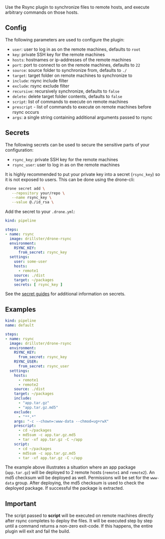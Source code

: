 Use the Rsync plugin to synchronize files to remote hosts, and execute arbitrary commands on those hosts.

## Config
The following parameters are used to configure the plugin:
- `user`: user to log in as on the remote machines, defaults to `root`
- `key`: private SSH key for the remote machines
- `hosts`: hostnames or ip-addresses of the remote machines
- `port`: port to connect to on the remote machines, defaults to `22`
- `source`: source folder to synchronize from, defaults to `./`
- `target`: target folder on remote machines to synchronize to
- `include`: rsync include filter
- `exclude`: rsync exclude filter
- `recursive`: recursively synchronize, defaults to `false`
- `delete`: delete target folder contents, defaults to `false`
- `script`: list of commands to execute on remote machines
- `prescript` - list of commands to execute on remote machines before rsync occurs
- `args`: a single string containing additional arguments passed to rsync

## Secrets
The following secrets can be used to secure the sensitive parts of your configuration:
- `rsync_key`: private SSH key for the remote machines
- `rsync_user`: user to log in as on the remote machines

It is highly recommended to put your private key into a secret (`rsync_key`) so it is not exposed to users. This can be done using the drone-cli:

```sh
drone secret add \
   --repository your/repo \
   --name rsync_key \
   --value @./id_rsa \
```

Add the secret to your `.drone.yml`:
```yaml
kind: pipeline

steps:
- name: rsync
  image: drillster/drone-rsync
  environment:
    RSYNC_KEY:
      from_secret: rsync_key
  settings:
    user: some-user
    hosts:
      - remote1
    source: ./dist
    target: ~/packages
    secrets: [ rsync_key ]
```

See the [secret guides](https://docs.drone.io/user-guide/secrets/pre-repository/) for additional information on secrets.

## Examples
```yaml
kind: pipeline
name: default

steps:
- name: rsync
  image: drillster/drone-rsync
  environment:
    RSYNC_KEY:
      from_secret: rsync_key
    RSYNC_USER:
      from_secret: rsync_user
  settings:
    hosts:
      - remote1
      - remote2
    source: ./dist
    target: ~/packages
    include:
      - "app.tar.gz"
      - "app.tar.gz.md5"
    exclude:
      - "**.*"
    args: "-c --chown=:www-data --chmod=ug+rwX"
    prescript:
      - cd ~/packages
      - md5sum -c app.tar.gz.md5
      - tar -xf app.tar.gz -C ~/app    
    script: 
      - cd ~/packages
      - md5sum -c app.tar.gz.md5
      - tar -xf app.tar.gz -C ~/app
```

The example above illustrates a situation where an app package (`app.tar.gz`) will be deployed to 2 remote hosts (`remote1` and `remote2`). An md5 checksum will be deployed as well. Permissions will be set for the `www-data` group. After deploying, the md5 checksum is used to check the deployed package. If successful the package is extracted.

## Important
The script passed to **script** will be executed on remote machines directly after rsync completes to deploy the files. It will be executed step by step until a command returns a non-zero exit-code. If this happens, the entire plugin will exit and fail the build.

